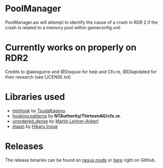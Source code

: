 # PoolManager
PoolManager.asi will attempt to identify the cause of a crash in RDR 2 if the crash is related to a memory pool within gameconfig.xml

# Currently works on properly on RDR2

Credits to @alexguirre and @Disquse for help and Cfx.re, @Dilapidated for their research (see LICENSE.txt)

# Libraries used

- [minhook](https://github.com/TsudaKageyu/minhook) by [TsudaKageyu](https://github.com/TsudaKageyu).
- [hooking.patterns](https://github.com/ThirteenAG/Hooking.Patterns) by **NTAuthority/ThirteenAG/cfx.re**.  
- [unordered_dense](https://github.com/martinus/unordered_dense) by [Martin Leitner-Ankerl](https://github.com/martinus)
- [jitasm](https://github.com/hikaru-i/jitasm) by [Hikaru Inoue](https://github.com/hikaru-i)

# Releases
The release binaries can be found on [nexus mods](https://www.nexusmods.com/reddeadredemption2/mods/1310) or [here](https://github.com/TanukiTsohiko/PoolManager/releases) right on GitHub.
